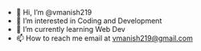 - 👋 Hi, I’m @vmanish219
- 👀 I’m interested in Coding and Development
- 🌱 I’m currently learning Web Dev
- 📫 How to reach me email at vmanish219@gmail.com

<!---
vmanish219/vmanish219 is a ✨ special ✨ repository because its `README.md` (this file) appears on your GitHub profile.
You can click the Preview link to take a look at your changes.
--->
